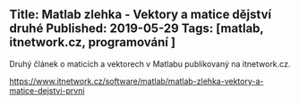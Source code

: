 Title: Matlab zlehka - Vektory a matice dějství druhé
Published: 2019-05-29
Tags: [matlab, itnetwork.cz, programování ]
---

Druhý článek o maticích a vektorech v Matlabu publikovaný na itnetwork.cz.

https://www.itnetwork.cz/software/matlab/matlab-zlehka-vektory-a-matice-dejstvi-prvni